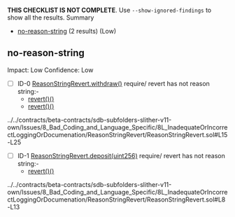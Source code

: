 **THIS CHECKLIST IS NOT COMPLETE**. Use `--show-ignored-findings` to show all the results.
Summary
 - [no-reason-string](#no-reason-string) (2 results) (Low)
## no-reason-string
Impact: Low
Confidence: Low
 - [ ] ID-0
[ReasonStringRevert.withdraw()](../../contracts/beta-contracts/sdb-subfolders-slither-v11-own/Issues/8_Bad_Coding_and_Language_Specific/8L_InadequateOrIncorrectLoggingOrDocumenation/ReasonStringRevert/ReasonStringRevert.sol#L15-L25) require/ revert has not reason string:- 
	- [revert()()](../../contracts/beta-contracts/sdb-subfolders-slither-v11-own/Issues/8_Bad_Coding_and_Language_Specific/8L_InadequateOrIncorrectLoggingOrDocumenation/ReasonStringRevert/ReasonStringRevert.sol#L18)
	- [revert()()](../../contracts/beta-contracts/sdb-subfolders-slither-v11-own/Issues/8_Bad_Coding_and_Language_Specific/8L_InadequateOrIncorrectLoggingOrDocumenation/ReasonStringRevert/ReasonStringRevert.sol#L23)

../../contracts/beta-contracts/sdb-subfolders-slither-v11-own/Issues/8_Bad_Coding_and_Language_Specific/8L_InadequateOrIncorrectLoggingOrDocumenation/ReasonStringRevert/ReasonStringRevert.sol#L15-L25


 - [ ] ID-1
[ReasonStringRevert.deposit(uint256)](../../contracts/beta-contracts/sdb-subfolders-slither-v11-own/Issues/8_Bad_Coding_and_Language_Specific/8L_InadequateOrIncorrectLoggingOrDocumenation/ReasonStringRevert/ReasonStringRevert.sol#L8-L13) require/ revert has not reason string:- 
	- [revert()()](../../contracts/beta-contracts/sdb-subfolders-slither-v11-own/Issues/8_Bad_Coding_and_Language_Specific/8L_InadequateOrIncorrectLoggingOrDocumenation/ReasonStringRevert/ReasonStringRevert.sol#L10)

../../contracts/beta-contracts/sdb-subfolders-slither-v11-own/Issues/8_Bad_Coding_and_Language_Specific/8L_InadequateOrIncorrectLoggingOrDocumenation/ReasonStringRevert/ReasonStringRevert.sol#L8-L13


